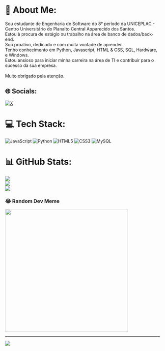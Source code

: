 # 💫 About Me:
Sou estudante de Engenharia de Software do 8° período da UNICEPLAC - Centro Universitário do Planalto Central Apparecido dos Santos.<br>Estou à procura de estágio ou trabalho na área de banco de dados/back-end.<br>Sou proativo, dedicado e com muita vontade de aprender. <br>Tenho conhecimento em Python, Javascript, HTML & CSS, SQL, Hardware, e Windows.<br>Estou ansioso para iniciar minha carreira na área de TI e contribuir para o sucesso da sua empresa.<br><br>Muito obrigado pela atenção.


## 🌐 Socials:
[![X](https://img.shields.io/badge/X-black.svg?logo=X&logoColor=white)](https://x.com/Marques__HM) 

# 💻 Tech Stack:
![JavaScript](https://img.shields.io/badge/javascript-%23323330.svg?style=flat&logo=javascript&logoColor=%23F7DF1E) ![Python](https://img.shields.io/badge/python-3670A0?style=flat&logo=python&logoColor=ffdd54) ![HTML5](https://img.shields.io/badge/html5-%23E34F26.svg?style=flat&logo=html5&logoColor=white) ![CSS3](https://img.shields.io/badge/css3-%231572B6.svg?style=flat&logo=css3&logoColor=white) ![MySQL](https://img.shields.io/badge/mysql-%2300000f.svg?style=flat&logo=mysql&logoColor=white)
# 📊 GitHub Stats:
![](https://github-readme-stats.vercel.app/api?username=ItaloDevMarques&theme=merko&hide_border=true&include_all_commits=false&count_private=false)<br/>
![](https://github-readme-streak-stats.herokuapp.com/?user=ItaloDevMarques&theme=merko&hide_border=true)<br/>
![](https://github-readme-stats.vercel.app/api/top-langs/?username=ItaloDevMarques&theme=merko&hide_border=true&include_all_commits=false&count_private=false&layout=compact)

### 😂 Random Dev Meme
<img src='https://randommeme-five.vercel.app/' style="height: 400px;"/>

---
[![](https://visitcount.itsvg.in/api?id=ItaloDevMarques&icon=5&color=8)](https://visitcount.itsvg.in)

<!-- Proudly created with GPRM ( https://gprm.itsvg.in ) -->
